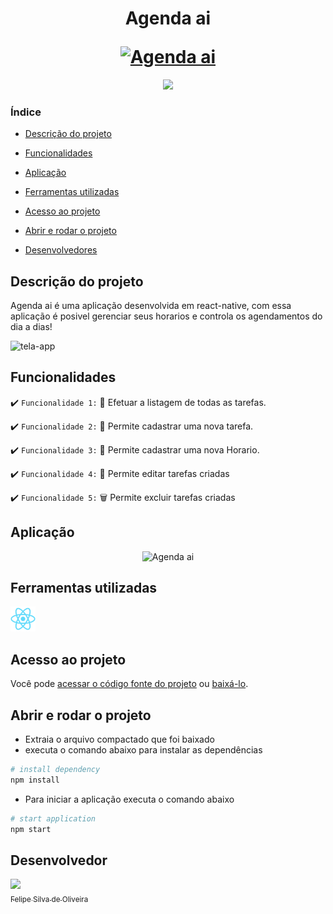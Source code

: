 <h1 align="center">
  <p align="center">Agenda ai</p>
  <a href="https://inottec.com.br/felipe/"><img src="https://github.com/Felipe-S-O/agenda-ai-v2/assets/63815922/29ba5058-1240-4601-b59a-8510589cef63?text=Agenda-ai#vitrinedev" alt="Agenda ai"></a>
</h1>

<p align="center">
<img src="http://img.shields.io/static/v1?label=STATUS&message=EM%20DESENVOLVIMENTO&color=GREEN&style=for-the-badge"/>
</p>

### Índice

- [Descrição do projeto](#descrição-do-projeto)

- [Funcionalidades](#funcionalidades)

- [Aplicação](#aplicação)

- [Ferramentas utilizadas](#ferramentas-utilizadas)

- [Acesso ao projeto](#acesso-ao-projeto)

- [Abrir e rodar o projeto](#abrir-e-rodar-o-projeto)

- [Desenvolvedores](#desenvolvedores)

## Descrição do projeto 

<p align="justify">

Agenda ai é uma aplicação desenvolvida em react-native, com essa aplicação é posivel gerenciar seus horarios e controla os agendamentos do dia a dias!
  
![tela-app](https://github.com/Felipe-S-O/agenda-ai-v2/assets/63815922/d3d58b3f-ac9f-4f13-8795-a8c2f68f8f8d)

</p>

## Funcionalidades

:heavy_check_mark: `Funcionalidade 1:` 📆 Efetuar a listagem de todas as tarefas.

:heavy_check_mark: `Funcionalidade 2:` 📑 Permite cadastrar uma nova tarefa.

:heavy_check_mark: `Funcionalidade 3:` 📑 Permite cadastrar uma nova Horario.

:heavy_check_mark: `Funcionalidade 4:` 📝 Permite editar tarefas criadas

:heavy_check_mark: `Funcionalidade 5:` 🗑️ Permite excluir tarefas criadas

## Aplicação

<div align="center">
  
![Agenda ai]( https://github.com/Felipe-S-O/agenda-ai-v2/assets/63815922/24109ac7-115d-4a66-95d9-086a189ec55e)
  
</div>





###

## Ferramentas utilizadas
<code><img width="40px" src="https://raw.githubusercontent.com/devicons/devicon/master/icons/react/react-original.svg" title = "React-native"/></code>

###

## Acesso ao projeto


Você pode [acessar o código fonte do projeto](https://github.com/Felipe-S-O/agenda-ai-v2) ou [baixá-lo](https://github.com/Felipe-S-O/agenda-ai-v2/archive/refs/heads/main.zip).


## Abrir e rodar o projeto

- Extraia o arquivo compactado  que foi baixado
- executa o comando abaixo para instalar as dependências
```bash
# install dependency
npm install
```
- Para iniciar a aplicação executa o comando abaixo
```bash
# start application
npm start
```

## Desenvolvedor

[<img src="https://avatars.githubusercontent.com/u/63815922?v=4" width=115><br><sub>Felipe Silva de Oliveira</sub>](https://github.com/Felipe-S-O) 

